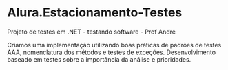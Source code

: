 # Alura.Estacionamento-Testes
Projeto de testes em .NET - testando software - Prof Andre


Criamos uma implementação utilizando boas práticas de padrões de testes AAA, nomenclatura dos métodos e testes de exceções.
Desenvolvimento baseado em testes sobre a importância da análise e prioridades.
